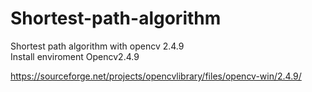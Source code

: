 # Shortest-path-algorithm
Shortest path algorithm with opencv 2.4.9  
Install enviroment Opencv2.4.9  
  
  https://sourceforge.net/projects/opencvlibrary/files/opencv-win/2.4.9/  
    
